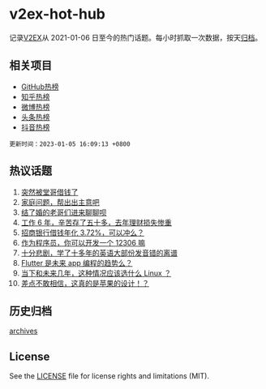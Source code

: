 # v2ex-hot-hub

 记录[V2EX](https://www.v2ex.com/)从 2021-01-06 日至今的热门话题。每小时抓取一次数据，按天[归档](archives)。
 
 ## 相关项目

- [GitHub热榜](https://github.com/snaildev/github-hot-hub)
- [知乎热榜](https://github.com/snaildev/zhihu-hot-hub)
- [微博热榜](https://github.com/snaildev/weibo-hot-hub)
- [头条热榜](https://github.com/snaildev/toutiao-hot-hub)
- [抖音热榜](https://github.com/snaildev/douyin-hot-hub)


 `更新时间：2023-01-05 16:09:13 +0800`

## 热议话题

1. [突然被堂哥借钱了](https://www.v2ex.com/t/906601)
1. [家庭问题，帮出出主意吧](https://www.v2ex.com/t/906669)
1. [结了婚的老哥们进来聊聊呗](https://www.v2ex.com/t/906551)
1. [工作 6 年，辛苦存了五十多，去年理财损失惨重](https://www.v2ex.com/t/906733)
1. [招商银行借钱年化 3.72%，可以冲么？](https://www.v2ex.com/t/906665)
1. [作为程序员，你可以开发一个 12306 嘛](https://www.v2ex.com/t/906691)
1. [十分悲剧，学了十多年的英语大部份发音错的离谱](https://www.v2ex.com/t/906722)
1. [Flutter 是未来 app 编程的趋势么？](https://www.v2ex.com/t/906622)
1. [当下和未来几年，这种情况应该选什么 Linux ？](https://www.v2ex.com/t/906560)
1. [差点不敢相信，这真的是苹果的设计！？](https://www.v2ex.com/t/906588)

## 历史归档

[archives](archives)

## License

See the [LICENSE](LICENSE) file for license rights and limitations (MIT).
